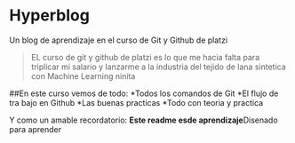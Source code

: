 # Hyperblog

Un blog de aprendizaje en el curso de Git y Github de platzi

> EL curso de git y github de platzi es lo que me hacia falta para triplicar mi salario y lanzarme a la industria del tejido de lana sintetica con Machine Learning
> ninita

##En este curso vemos de todo:
*Todos los comandos de Git
*El flujo de tra bajo en Github
*Las buenas practicas
*Todo con teoria y practica

Y como un amable recordatorio: **Este readme esde aprendizaje**Disenado para aprender
